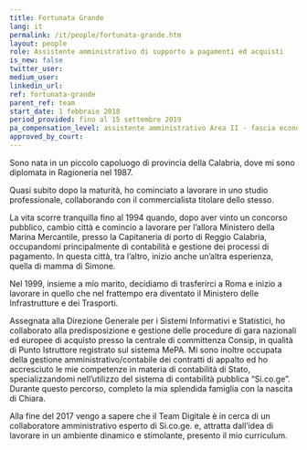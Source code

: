 ```yaml
---
title: Fortunata Grande
lang: it
permalink: /it/people/fortunata-grande.htm 
layout: people
role: Assistente amministrativo di supporto a pagamenti ed acquisti
is_new: false
twitter_user: 
medium_user: 
linkedin_url:
ref: fortunata-grande
parent_ref: team
start_date: 1 febbraio 2018
period_provided: fino al 15 settembre 2019
pa_compensation_level: assistente amministrativo Area II - fascia economica F3 
approved_by_court: 
---
```

Sono nata in un piccolo capoluogo di provincia della Calabria, dove mi sono diplomata in Ragioneria nel 1987.

Quasi subito dopo la maturità, ho cominciato a lavorare in uno  studio professionale, collaborando con il commercialista titolare dello stesso.

La vita scorre tranquilla fino al 1994 quando, dopo aver vinto un concorso pubblico, cambio città e comincio a lavorare per l’allora Ministero della Marina Mercantile, presso la Capitaneria di porto di Reggio Calabria, occupandomi principalmente di contabilità e gestione dei processi di pagamento. In questa città, tra l’altro, inizio anche un’altra esperienza, quella di mamma di Simone.

Nel 1999, insieme a mio marito, decidiamo di trasferirci a Roma e inizio a lavorare in quello che nel frattempo era diventato il Ministero delle Infrastrutture e dei Trasporti.

Assegnata alla Direzione Generale per i Sistemi Informativi e Statistici, ho collaborato alla predisposizione e gestione delle procedure di gara nazionali ed europee di acquisto presso la centrale di committenza Consip, in qualità di Punto Istruttore registrato sul sistema MePA. Mi sono inoltre occupata della gestione amministrativo/contabile dei contratti di appalto ed ho accresciuto le mie competenze in materia di contabilità di Stato, specializzandomi nell’utilizzo del sistema di contabilità pubblica “Si.co.ge”.  Durante questo percorso, completo la mia splendida famiglia con la nascita di Chiara.

Alla fine del 2017 vengo a sapere che il Team Digitale è in cerca di un collaboratore amministrativo esperto di Si.co.ge. e, attratta dall’idea di lavorare in un ambiente dinamico e stimolante, presento il mio curriculum.
